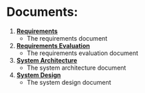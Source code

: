# Documents:
1. [**Requirements**](HW1-Requirements.pdf)
	- The requirements document 
2. [**Requirements Evaluation**](HW2-EvaluatingRequirements.pdf)
	- The requirements evaluation document 
3. [**System Architecture**](HW3-Architecture.pdf)
	- The system architecture document 
4. [**System Design**]()
	- The system design document 

